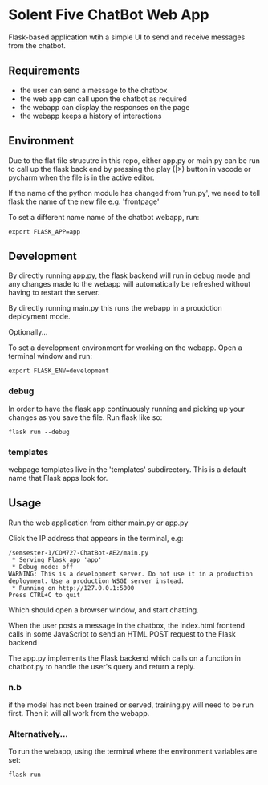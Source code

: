 # Solent Five ChatBot Web App

Flask-based application wtih a simple UI to send and receive messages from the chatbot.

## Requirements

- the user can send a message to the chatbox
- the web app can call upon the chatbot as required
- the webapp can display the responses on the page
- the webapp keeps a history of interactions


## Environment

Due to the flat file strucutre in this repo, either app.py or main.py can be run
to call up the flask back end by pressing the play (|>) button in vscode or pycharm
when the file is in the active editor.

If the name of the python module has changed from 'run.py', we need to tell flask the name of the new file e.g. 'frontpage'

To set a different name name of the chatbot webapp, run:

```
export FLASK_APP=app
```

## Development

By directly running app.py, the flask backend will run in debug mode and any
changes made to the webapp will automatically be refreshed without having to restart
the server.

By directly running main.py this runs the webapp in a proudction deployment mode.

Optionally...

To set a development environment for working on the webapp. Open a terminal window and run:

```
export FLASK_ENV=development
```

### debug

In order to have the flask app continuously running and picking up your changes as you save the file. Run flask like so:

```
flask run --debug
```

### templates

webpage templates live in the 'templates' subdirectory. This is a default name that Flask apps look for.

## Usage

Run the web application from either main.py or app.py

Click the IP address that appears in the terminal, e.g:

```
/semsester-1/COM727-ChatBot-AE2/main.py
 * Serving Flask app 'app'
 * Debug mode: off
WARNING: This is a development server. Do not use it in a production deployment. Use a production WSGI server instead.
 * Running on http://127.0.0.1:5000
Press CTRL+C to quit
```

Which should open a browser window, and start chatting.

When the user posts a message in the chatbox, the index.html frontend calls in some JavaScript to send an HTML POST request to the Flask backend

The app.py implements the Flask backend which calls on a function in chatbot.py to handle the user's query and return a reply.

### n.b
if the model has not been trained or served, training.py will need to be run first. Then it will all work from the webapp.

### Alternatively...
To run the webapp, using the terminal where the environment variables are set:

```
flask run
```
